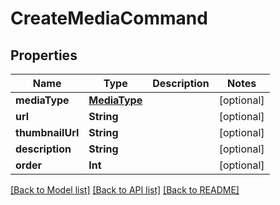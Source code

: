 # CreateMediaCommand

## Properties
Name | Type | Description | Notes
------------ | ------------- | ------------- | -------------
**mediaType** | [**MediaType**](MediaType.md) |  | [optional] 
**url** | **String** |  | [optional] 
**thumbnailUrl** | **String** |  | [optional] 
**description** | **String** |  | [optional] 
**order** | **Int** |  | [optional] 

[[Back to Model list]](../README.md#documentation-for-models) [[Back to API list]](../README.md#documentation-for-api-endpoints) [[Back to README]](../README.md)


